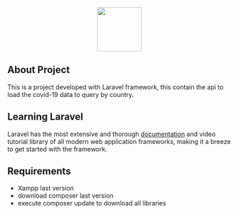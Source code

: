 <p align="center"><img src="https://rapidapi-prod-collections.s3.amazonaws.com/1934d868-b8b9-40bf-a3a0-a978f007f89d.png" width="100"></p>

## About Project

This is a project developed with Laravel framework, this contain the api to load the covid-19 data to query by country.

## Learning Laravel

Laravel has the most extensive and thorough [documentation](https://laravel.com/docs) and video tutorial library of all modern web application frameworks, making it a breeze to get started with the framework.


## Requirements

- Xampp last version
- download composer last version
- execute composer update to download all libraries


